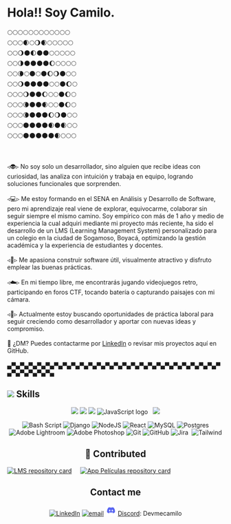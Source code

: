 <!-- INTRODUCTION -->
<h1> Hola!! Soy Camilo. </h1>

🌕🌕🌕🌕🌕🌕🌕🌕🌕🌕🌕🌕  
🌕🌕🌕🌒🌕🌖🌒🌕🌕🌕🌕🌕  
🌕🌕🌖🌑🌓🌑🌑🌕🌕🌕🌕🌕  
🌕🌕🌗🌑🌑🌑🌑🌔🌕🌕🌕🌕  
🌕🌕🌘🌕🌑🌕🌑🌔🌖🌑🌕🌕  
🌕🌕🌖🌑🌑🌑🌑🌕🌕🌑🌔🌕  
🌕🌕🌕🌖🌑🌑🌔🌕🌕🌑🌔🌕  
🌕🌕🌕🌘🌑🌑🌒🌕🌕🌑🌔🌕  
🌕🌕🌕🌘🌑🌑🌑🌔🌖🌑🌕🌕  
🌕🌕🌕🌑🌑🌑🌑🌒🌑🌒🌕🌕  
🌕🌕🌕🌑🌑🌑🌑🌑🌒🌕🌕🌕


<br><br>◃👽▹ No soy solo un desarrollador, sino alguien que recibe ideas con curiosidad, las analiza con intuición y trabaja en equipo, logrando soluciones funcionales que sorprenden.<br><br>◃💻▹ Me estoy formando en el SENA en Análisis y Desarrollo de Software, pero mi aprendizaje real viene de explorar, equivocarme, colaborar sin seguir siempre el mismo camino. Soy empírico con más de 1 año y medio de experiencia la cual adquiri mediante mi proyecto más reciente, ha sido el desarrollo de un LMS (Learning Management System) personalizado para un colegio en la ciudad de Sogamoso, Boyacá, optimizando la gestión académica y la experiencia de estudiantes y docentes.<br><br>◃💎▹ Me apasiona construir software útil, visualmente atractivo y disfruto emplear las buenas prácticas.<br><br>◃☁️▹ En mi tiempo libre, me encontrarás jugando videojuegos retro, participando en foros CTF, tocando batería o capturando paisajes con mi cámara.<br><br>◃🌲▹ Actualmente estoy buscando oportunidades de práctica laboral para seguir creciendo como desarrollador y aportar con nuevas ideas y compromiso.<br><br>📩 ¿DM? Puedes contactarme por [LinkedIn](https://www.linkedin.com/in/devmecamilo/) o revisar mis proyectos aquí en GitHub.<br><br>▄▀▄▀▄▀▄▀▄▀▄▀▄▀▄▀▄▀▄▀▄▀▄▀▄▀▄▀▄▀▄▀▄▀▄▀▄▀▄▀▄▀▄▀▄▀▄▀▄▀▄▀▄▀▄▀▄▀▄▀▄


<!-- SKILLS -->
 <h2>  <img src = "https://media2.giphy.com/media/QssGEmpkyEOhBCb7e1/giphy.gif?cid=ecf05e47a0n3gi1bfqntqmob8g9aid1oyj2wr3ds3mg700bl&rid=giphy.gif" width = 32px> Skills </h2>

<!--START_SECTION:colourise-->
<p align=center>
<img src="https://img.shields.io/badge/python-3670A0?style=for-the-badge&logo=python&logoColor=ffdd54"/>
<img src="https://img.shields.io/badge/-HTML5-007FFF?style=for-the-badge&logo=html5"/>
<img src="https://img.shields.io/badge/-CSS-0000FF?style=for-the-badge&logo=css3"/>
<span><img src="https://img.shields.io/badge/JavaScript-323330?style=for-the-badge&logo=javascript&logoColor=F7DF1E" alt="JavaScript logo" title="JavaScript" height="25" /></span>
&nbsp;
<img src="https://img.shields.io/badge/-Docker-FF0080?style=for-the-badge&logo=docker"/></p>
<!--END_SECTION:colourise-->
<div align="center">


![Bash Script](https://img.shields.io/badge/bash_script-%23121011.svg?style=for-the-badge&logo=gnu-bash&logoColor=white) 
![Django](https://img.shields.io/badge/django-%23092E20.svg?style=for-the-badge&logo=django&logoColor=white) 
![NodeJS](https://img.shields.io/badge/node.js-6DA55F?style=for-the-badge&logo=node.js&logoColor=white) 
![React](https://img.shields.io/badge/react-%2320232a.svg?style=for-the-badge&logo=react&logoColor=%2361DAFB)
![MySQL](https://img.shields.io/badge/mysql-4479A1.svg?style=for-the-badge&logo=mysql&logoColor=white) 
![Postgres](https://img.shields.io/badge/postgres-%23316192.svg?style=for-the-badge&logo=postgresql&logoColor=white) <br>
![Adobe Lightroom](https://img.shields.io/badge/Adobe%20Lightroom-31A8FF.svg?style=for-the-badge&logo=Adobe%20Lightroom&logoColor=white) 
![Adobe Photoshop](https://img.shields.io/badge/adobe%20photoshop-%2331A8FF.svg?style=for-the-badge&logo=adobe%20photoshop&logoColor=white) 
![Git](https://img.shields.io/badge/git-%23F05033.svg?style=for-the-badge&logo=git&logoColor=white) 
![GitHub](https://img.shields.io/badge/github-%23121011.svg?style=for-the-badge&logo=github&logoColor=white) 
![Jira](https://img.shields.io/badge/jira-%230A0FFF.svg?style=for-the-badge&logo=jira&logoColor=white)&nbsp;
![Tailwind](https://img.shields.io/badge/tailwindcss-%2338B2AC.svg?style=for-the-badge&logo=tailwind-css&logoColor=white) 


<h2>📂 Contributed</h2>
<div align="center" style="display: flex; gap: 20px; flex-wrap: wrap;">
  <a href="https://github.com/devmecamilo/LMS" target="_blank">
    <img 
      src="https://github-readme-stats.vercel.app/api/pin/?username=devmecamilo&repo=LMS&show_icons=true&theme=midnight-purple&hide_border=true"
      alt="LMS repository card"
    />
  </a>

  <a href="https://github.com/devmecamilo/app_peliculas" target="_blank">
    <img 
      src="https://github-readme-stats.vercel.app/api/pin/?username=devmecamilo&repo=app_peliculas&show_icons=true&theme=midnight-purple&hide_border=true"
      alt="App Películas repository card"
    />
  </a>
</div>





<!-- CONTACT-->
<h2> Contact me </h2>

[![LinkedIn](https://img.shields.io/badge/linkedin-0077B5.svg?style=for-the-badge&logo=linkedin&logoColor=white)](https://linkedin.com/in/devmecamilo) 
[![email](https://img.shields.io/static/v1?message=Email&logo=gmail&label=&color=A084DC&logoColor=white&labelColor=&style=for-the-badge)](mailto:sebastiancamicordoba@hotmail.com) 
 <a><img height="25" src="https://raw.githubusercontent.com/github/explore/80688e429a7d4ef2fca1e82350fe8e3517d3494d/topics/discord/discord.png"> [Discord](https://discord.com/): Devmecamilo </a>




